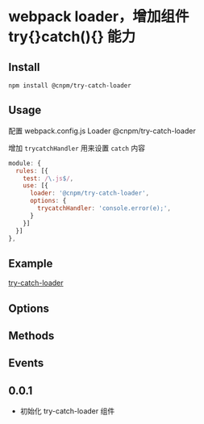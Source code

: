# webpack loader，增加组件 try{}catch(){} 能力

## Install

`npm install @cnpm/try-catch-loader`

## Usage

配置 webpack.config.js Loader @cnpm/try-catch-loader

增加 `trycatchHandler` 用来设置 `catch` 内容

```javascript
module: {
  rules: [{
    test: /\.js$/,
    use: [{
      loader: '@cnpm/try-catch-loader',
      options: {
        trycatchHandler: 'console.error(e);',
      }
    }]
  }]
},
```

## Example

[try-catch-loader](http://front.chinaso365.com/fp/try-catch-loader/example/index.html)

## Options

## Methods

## Events

## 0.0.1

* 初始化 try-catch-loader 组件
